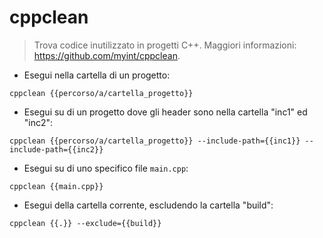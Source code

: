 # cppclean

> Trova codice inutilizzato in progetti C++.
> Maggiori informazioni: <https://github.com/myint/cppclean>.

- Esegui nella cartella di un progetto:

`cppclean {{percorso/a/cartella_progetto}}`

- Esegui su di un progetto dove gli header sono nella cartella "inc1" ed "inc2":

`cppclean {{percorso/a/cartella_progetto}} --include-path={{inc1}} --include-path={{inc2}}`

- Esegui su di uno specifico file `main.cpp`:

`cppclean {{main.cpp}}`

- Esegui della cartella corrente, escludendo la cartella "build":

`cppclean {{.}} --exclude={{build}}`

